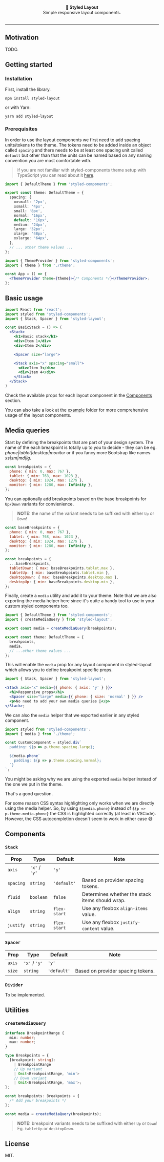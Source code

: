<div align="center" >
  <br/>
  <br/>
  <strong>💠 Styled Layout</strong>
  <br/>
  Simple responsive layout components.
  <br/>
  <br/>
</div>

<hr />

## Motivation

TODO.

## Getting started

### Installation

First, install the library.

```sh
npm install styled-layout
```

or with Yarn:

```sh
yarn add styled-layout
```

### Prerequisites

In order to use the layout components we first need to add spacing units/tokens to the theme. The tokens need to be added inside an object called `spacing` and there needs to be at least one spacing unit called `default` but other than that the units can be named based on any naming convention you are most comfortable with.

> If you are not familiar with styled-components theme setup with TypeScript you can read about it [here](https://styled-components.com/docs/api#typescript).

```ts
import { DefaultTheme } from 'styled-components';

export const theme: DefaultTheme = {
  spacing: {
    xxsmall: '2px',
    xsmall: '4px',
    small: '8px',
    normal: '16px',
    default: '16px',
    medium: '24px',
    large: '32px',
    xlarge: '48px',
    xxlarge: '64px',
  },
  // ... other theme values ...
};
```

```jsx
import { ThemeProvider } from 'styled-components';
import { theme } from './theme';

const App = () => {
  <ThemeProvider theme={theme}>{/* Components */}</ThemeProvider>;
};
```

## Basic usage

```jsx
import React from 'react';
import styled from 'styled-components';
import { Stack, Spacer } from 'styled-layout';

const BasicStack = () => (
  <Stack>
    <h1>Basic stack</h1>
    <div>Item 1</div>
    <div>Item 2</div>

    <Spacer size="large">

    <Stack axis="x" spacing="small">
      <div>Item 3</div>
      <div>Item 4</div>
    </Stack>
  </Stack>
)
```

Check the available props for each layout component in the [Components](#Components) section.

You can also take a look at the [example](example/components/Main.tsx) folder for more comprehensive usage of the layout components.

## Media queries

Start by defining the breakpoints that are part of your design system. The name of the each breakpoint is totally up to you to decide - they can be eg. _phone|tablet|desktop|monitor_ or if you fancy more Bootstrap like names _xs|sm|md|lg_.

```js
const breakpoints = {
  phone: { min: 0, max: 767 },
  tablet: { min: 768, max: 1023 },
  desktop: { min: 1024, max: 1279 },
  monitor: { min: 1280, max: Infinity },
};
```

You can optionally add breakpoints based on the base breakpoints for `Up/Down` variants for convienience.

> **NOTE:** the name of the variant needs to be suffixed with either `Up` or `Down`!

```js
const baseBreakpoints = {
  phone: { min: 0, max: 767 },
  tablet: { min: 768, max: 1023 },
  desktop: { min: 1024, max: 1279 },
  monitor: { min: 1280, max: Infinity },
};

const breakpoints = {
  ...baseBreakpoints,
  tabletDown: { max: baseBreakpoints.tablet.max },
  tabletUp: { min: baseBreakpoints.tablet.min },
  desktopDown: { max: baseBreakpoints.desktop.max },
  desktopUp: { min: baseBreakpoints.desktop.min },
};
```

Finally, create a `media` utility and add it to your theme. Note that we are also exporting the media helper here since it's quite a handy tool to use in your custom styled components too.

```js
import { DefaultTheme } from 'styled-components';
import { createMediaQuery } from 'styled-layout';

export const media = createMediaQuery(breakpoints);

export const theme: DefaultTheme = {
  breakpoints,
  media,
  // ...other theme values ...
};
```

This will enable the `media` prop for any layout component in styled-layout which allows you to define breakpoint specific props.

```jsx
import { Stack, Spacer } from 'styled-layout';

<Stack axis="x" media={{ phone: { axis: 'y' } }}>
  <h1>Responsive props</h1>
  <Spacer size="large" media={{ phone: { size: 'normal' } }} />
  <p>No need to add your own media queries 🎉</p>
</Stack>;
```

We can also the `media` helper that we exported earlier in any styled component.

```jsx
import styled from 'styled-components';
import { media } from './theme';

const CustomComponent = styled.div`
  padding: ${p => p.theme.spacing.large};

  ${media.phone`
    padding: ${p => p.theme.spacing.normal};
  `}
`;
```

You might be asking why we are using the exported `media` helper instead of the one we put in the theme.

That's a good question.

For some reason CSS syntax highlighting only works when we are directly using the media helper. So, by using `${media.phone}` instead of `${p => p.theme.media.phone}` the CSS is highlighted correctly (at least in VSCode). However, the CSS autocompletion doesn't seem to work in either case 😅

## Components

### `Stack`

| Prop      | Type          | Default      | Note                                            |
| --------- | ------------- | ------------ | ----------------------------------------------- |
| `axis`    | `'x'` / `'y'` | `'y'`        |                                                 |
| `spacing` | `string`      | `'default'`  | Based on provider spacing tokens.               |
| `fluid`   | `boolean`     | `false`      | Determines whether the stack items should wrap. |
| `align`   | `string`      | `flex-start` | Use any flexbox `align-items` value.            |
| `justify` | `string`      | `flex-start` | Use any flexbox `justify-content` value.        |

### `Spacer`

| Prop   | Type          | Default     | Note                              |
| ------ | ------------- | ----------- | --------------------------------- |
| `axis` | `'x'` / `'y'` | `'y'`       |                                   |
| `size` | `string`      | `'default'` | Based on provider spacing tokens. |

### `Divider`

To be implemented.

## Utilities

### `createMediaQuery`

```ts
interface BreakpointRange {
  min: number;
  max: number;
}

type Breakpoints = {
  [breakpoint: string]:
    | BreakpointRange
    // Up variant
    | Omit<BreakpointRange, 'min'>
    // Down variant
    | Omit<BreakpointRange, 'max'>;
};

const breakpoints: Breakpoints = {
  /* Add your breakpoints */
};

const media = createMediaQuery(breakpoints);
```

> **NOTE:** breakpoint variants needs to be suffixed with either `Up` or `Down`! Eg. `tabletUp` or `desktopDown`.

## License

MIT.
